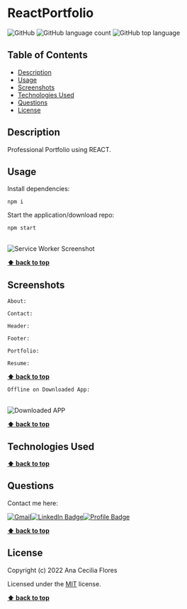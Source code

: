 
# ReactPortfolio

![GitHub](https://img.shields.io/github/license/anacecyflores1/ReactPortfolio)
![GitHub language count](https://img.shields.io/github/languages/count/anacecyflores1/ReactPortfolio)
![GitHub top language](https://img.shields.io/github/languages/top/anacecyflores1/ReactPortfolio)

## Table of Contents

- [Description](#description)
- [Usage](#usage)
- [Screenshots](#screenshots)
- [Technologies Used](#technologies-used)
- [Questions](#questions)
- [License](#license)

## Description

Professional Portfolio using REACT.

## Usage

Install dependencies:

```
npm i
```

Start the application/download repo:

```
npm start
```

<br>
<img src="./assets/localhost.gif" alt="Service Worker Screenshot" title="Service Worker"> 
<br>

**[⬆ back to top](#table-of-contents)**

## Screenshots

```
About:
```

```
Contact:
```
```
Header:
```
```
Footer:
```
```
Portfolio:
```
```
Resume:
```

**[⬆ back to top](#table-of-contents)**

```
Offline on Downloaded App:
```

<br>
<img src="./assets/jatedownload.png" alt="Downloaded APP" title="Download">

<br>

**[⬆ back to top](#table-of-contents)**

## Technologies Used



**[⬆ back to top](#table-of-contents)**

## Questions

Contact me here:

<a href="mailto: anacecyflores1@gmail.com"><img src="https://img.shields.io/badge/Gmail-D14836?style=for-the-badge&logo=gmail&logoColor=white&color=071A2C" alt="Gmail"/></a><a href="https://www.linkedin.com/in/anacecyflores/"><img src="https://img.shields.io/badge/LinkedIn-blue?style=for-the-badge&logo=linkedin&logoColor=white&color=071A2C" alt="LinkedIn Badge"/></a><a href="https://cecy-professional-portfolio.herokuapp.com/" target="_blank"><img src="https://img.shields.io/badge/Profile-430098?style=for-the-badge&logo=heroku&logoColor=white&color=071A2C" alt="Profile Badge"/></a>

**[⬆ back to top](#table-of-contents)**

## License

Copyright (c) 2022 Ana Cecilia Flores

Licensed under the [MIT](LICENSE) license.

**[⬆ back to top](#table-of-contents)**